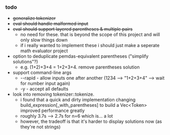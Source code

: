 ### todo
- ~~generalize tokenizer~~
- ~~eval should handle malformed input~~
- ~~eval should support layered parentheses & multiple pairs~~
	- no need for these. that is beyond the scope of this project and will only slow things down
	- if i really wanted to implement these i should just make a seperate math evaluator project
- option to deduplicate pemdas-equivalent parentheses ("simplify solutions"?)
	- e.g. (1+2)+3+4 = 1+2+3+4. remove parentheses solution
- support command-line args
	- --rapid - allow inputs one after another (1234 --> "1+2+3+4" --> wait for number input again)
	- -y - accept all defaults
- look into removing tokenizer::tokenize.
	- i found that a quick and dirty implementation changing build_expression\[_with_parentheses] to build a Vec&lt;Token&gt; improved performance greatly
	- roughly 3.7s --> 2.7s for n=6 which is... a lot
	- however, the tradeoff is that it's harder to display solutions now (as they're not strings)
